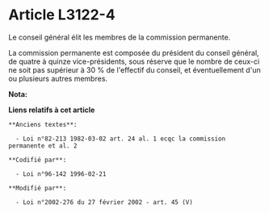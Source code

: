 # Article L3122-4

Le conseil général élit les membres de la commission permanente.

La commission permanente est composée du président du conseil général, de quatre à quinze vice-présidents, sous réserve que
le nombre de ceux-ci ne soit pas supérieur à 30 % de l'effectif du conseil, et éventuellement d'un ou plusieurs autres
membres.

**Nota:**



**Liens relatifs à cet article**

	**Anciens textes**:

	  - Loi n°82-213 1982-03-02 art. 24 al. 1 ecqc la commission permanente et al. 2

	**Codifié par**:

	  - Loi n°96-142 1996-02-21

	**Modifié par**:

	  - Loi n°2002-276 du 27 février 2002 - art. 45 (V)

